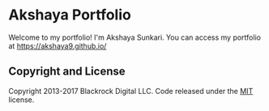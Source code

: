 # Akshaya Portfolio

Welcome to my portfolio! I'm Akshaya Sunkari. 
You can access my portfolio at https://akshaya9.github.io/

## Copyright and License

Copyright 2013-2017 Blackrock Digital LLC. Code released under the [MIT](https://github.com/BlackrockDigital/startbootstrap-resume/blob/gh-pages/LICENSE) license.
